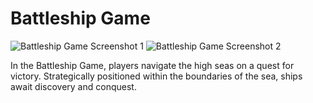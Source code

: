 # Battleship Game

![Battleship Game Screenshot 1](https://github.com/biswaskdk/Battleship-Game/assets/144484530/19133daf-b4e9-430d-98bb-3827a9b09d81)
![Battleship Game Screenshot 2](https://github.com/biswaskdk/Battleship-Game/assets/144484530/444e53de-2942-43e3-98f8-7ffd064ed70f)

In the Battleship Game, players navigate the high seas on a quest for victory. Strategically positioned within the boundaries of the sea, ships await discovery and conquest.
